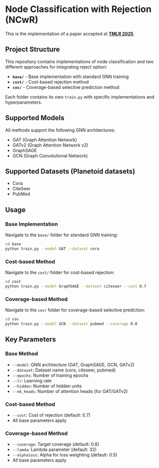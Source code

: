# Node Classification with Rejection (NCwR)

This is the implementation of a paper accepted at [**TMLR 2025**](https://openreview.net/pdf?id=4xXJDO8Bvu).

## Project Structure

This repository contains implementations of node classification and two different approaches for integrating reject option:

- **`base/`** - Base implementation with standard GNN training
- **`cost/`** - Cost-based rejection method 
- **`cov/`** - Coverage-based selective prediction method

Each folder contains its own `train.py` with specific implementations and hyperparameters.

## Supported Models

All methods support the following GNN architectures:
- GAT (Graph Attention Network)
- GATv2 (Graph Attention Network v2)
- GraphSAGE
- GCN (Graph Convolutional Network)

## Supported Datasets (Planetoid datasets)

- Cora
- CiteSeer
- PubMed 

## Usage

### Base Implementation

Navigate to the `base/` folder for standard GNN training:

```bash
cd base
python train.py --model GAT --dataset cora
```

### Cost-based Method

Navigate to the `cost/` folder for cost-based rejection:

```bash
cd cost
python train.py --model GraphSAGE --dataset citeseer --cost 0.7
```

### Coverage-based Method

Navigate to the `cov/` folder for coverage-based selective prediction:

```bash
cd cov
python train.py --model GCN --dataset pubmed --coverage 0.8
```

## Key Parameters

### Base Method
- `--model`: GNN architecture (GAT, GraphSAGE, GCN, GATv2)
- `--dataset`: Dataset name (cora, citeseer, pubmed)
- `--epochs`: Number of training epochs
- `--lr`: Learning rate
- `--hidden`: Number of hidden units
- `--nb_heads`: Number of attention heads (for GAT/GATv2)

### Cost-based Method
- `--cost`: Cost of rejection (default: 0.7)
- All base parameters apply

### Coverage-based Method  
- `--coverage`: Target coverage (default: 0.8)
- `--lamda`: Lambda parameter (default: 32)
- `--alphaloss`: Alpha for loss weighting (default: 0.5)
- All base parameters apply